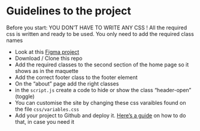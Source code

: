 # Guidelines to the project

Before you start: YOU DON’T HAVE TO WRITE ANY CSS ! All the required css is written and ready to be used. You only need to add the required class names

- Look at this [Figma project](https://www.figma.com/design/w4Y3CAniWAcDYqp0T41Rop/simple-landing-page?node-id=0-1&node-type=canvas&t=zjHDVc17WXVS49kf-0)
- Download / Clone this repo
- Add the required classes to the second section of the home page so it shows as in the maquette
- Add the correct footer class to the footer element
- On the “about” page add the right classes
- in the `script.js` create a code to hide or show the class “header-open” (toggle)
- You can customise the site by changing these css varaibles found on the file `css/variables.css`
- Add your project to Github and deploy it. [Here’s a guide](https://www.notion.so/Github-517fb95f655b42a4892ac40b596ba322) on how to do that, in case you need it
